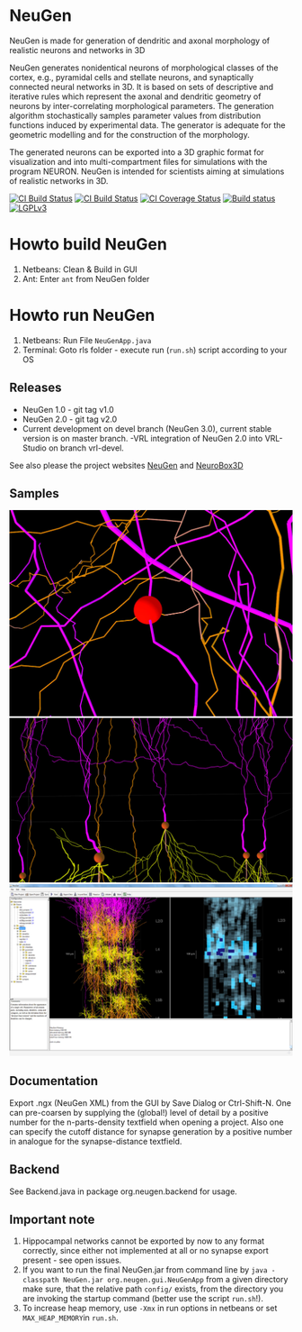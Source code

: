 # NeuGen
NeuGen is made for generation of dendritic and axonal morphology of realistic neurons and networks in 3D

NeuGen generates nonidentical neurons of morphological classes of the cortex, e.g., pyramidal cells and stellate neurons, and synaptically connected neural networks in 3D. It is based on sets of descriptive and iterative rules which represent the axonal and dendritic geometry of neurons by inter-correlating morphological parameters. The generation algorithm stochastically samples parameter values from distribution functions induced by experimental data. The generator is adequate for the geometric modelling and for the construction of the morphology.

The generated neurons can be exported into a 3D graphic format for visualization and into multi-compartment files for simulations with the program NEURON. NeuGen is intended for scientists aiming at simulations of realistic networks in 3D.

[![CI Build Status](https://travis-ci.org/NeuroBox3D/NeuGen.svg?branch=master)](https://travis-ci.org/NeuroBox3D/NeuGen)
[![CI Build Status](https://travis-ci.org/NeuroBox3D/NeuGen.svg?branch=devel)](https://travis-ci.org/NeuroBox3D/NeuGen)
[![CI Coverage Status](https://coveralls.io/repos/NeuroBox3D/NeuGen/badge.png)](https://coveralls.io/r/NeuroBox3D/NeuGen)
[![Build status](https://ci.appveyor.com/api/projects/status/ovyhr78ydpolbjfc?svg=true)](https://ci.appveyor.com/project/stephanmg/neugen)
[![LGPLv3](https://img.shields.io/badge/license-LGPLv3-blue.svg)](./README.md)

# Howto build NeuGen
1. Netbeans: Clean & Build in GUI
2. Ant: Enter `ant` from NeuGen folder

# Howto run NeuGen
1. Netbeans: Run File ```NeuGenApp.java```
2. Terminal: Goto rls folder - execute run (`run.sh`) script according to your OS

## Releases
- NeuGen 1.0 - git tag v1.0
- NeuGen 2.0 - git tag v2.0
- Current development on devel branch (NeuGen 3.0), current stable version is on master branch.
-VRL integration of NeuGen 2.0 into VRL-Studio on branch vrl-devel.

See also please the project websites [NeuGen](http://www.neugen.org) and [NeuroBox3D](http://www.neurobox.eu)

## Samples
![](/resources/img/synapse.jpg)
![](/resources/img/soma.jpg)
![](/resources/img/neugen.jpg)

## Documentation
Export .ngx (NeuGen XML) from the GUI by Save Dialog or Ctrl-Shift-N.
One can pre-coarsen by supplying the (global!) level of detail by 
a positive number for the n-parts-density textfield when opening a project.
Also one can specify the cutoff distance for synapse generation by a positive
number in analogue for the synapse-distance textfield. 

## Backend
See Backend.java in package org.neugen.backend for usage.

## Important note
1. Hippocampal networks cannot be exported by now to any format correctly, since
either not implemented at all or no synapse export present - see open issues.
2. If you want to run the final NeuGen.jar from command line by ```java -classpath NeuGen.jar org.neugen.gui.NeuGenApp```
from a given directory make sure, that the relative path ```config/``` exists, from the directory you are invoking the
startup command (better use the script ```run.sh```!).
3. To increase heap memory, use ```-Xmx``` in run options in netbeans or set ```MAX_HEAP_MEMORY```in ```run.sh```.
